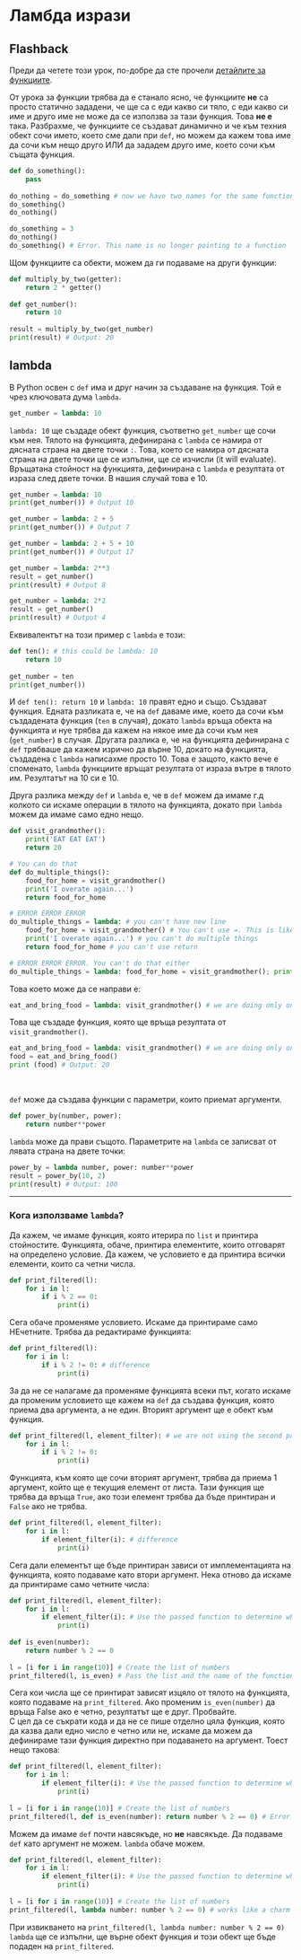 # Ламбда изрази

## Flashback

Преди да четете този урок, по-добре да сте прочели [детайлите за функциите](https://github.com/bkolarov/elsys_python_course_9a_2016/blob/master/term2/functions/function_details.md). 

От урока за функции трябва да е станало ясно, че функциите **не** са просто статично зададени, че ще са с еди какво си тяло, с еди какво си име и друго име не може да се използва за тази функция. Това **не е** така. Разбрахме, че функциите се създават динамично и че към техния обект сочи името, което сме дали при `def`, но можем да кажем това име да сочи към нещо друго ИЛИ да зададем друго име, което сочи към същата функция.

```python
def do_something():
	pass
  
do_nothing = do_something # now we have two names for the same function
do_something()
do_nothing()

do_something = 3
do_nothing()
do_something() # Error. This name is no longer pointing to a function
```

Щом функциите са обекти, можем да ги подаваме на други функции:
```python
def multiply_by_two(getter):
	return 2 * getter()
	
def get_number():
	return 10
	
result = multiply_by_two(get_number)
print(result) # Output: 20
```
## lambda

В Python освен с `def` има и друг начин за създаване на функция. Той е чрез ключовата дума `lambda`. 
```python
get_number = lambda: 10
```

`lambda: 10` ще създаде обект функция, съответно `get_number` ще сочи към нея. Тялото на функцията, дефинирана с `lambda` се намира от дясната страна на двете точки `:`. Това, което се намира от дясната страна на двете точки ще се изпълни, ще се изчисли (it will evaluate). Връщатана стойност на функцията, дефинирана с `lambda` е резултата от израза след двете точки. В нашия случай това е 10.

```python
get_number = lambda: 10
print(get_number()) # Output 10
```

```python
get_number = lambda: 2 + 5
print(get_number()) # Output 7
```

```python
get_number = lambda: 2 + 5 + 10
print(get_number()) # Output 17
```

```python
get_number = lambda: 2**3
result = get_number()
print(result) # Output 8
```

```python
get_number = lambda: 2*2
result = get_number()
print(result) # Output 4
```

Еквивалентът на този пример с `lambda` е този:
```python
def ten(): # this could be lambda: 10
	return 10
    
get_number = ten
print(get_number())
```

И `def ten(): return 10` и `lambda: 10` правят едно и също. Създават функция. Едната разликата е, че на `def` даваме име, което да сочи към създадената функция (`ten` в случая), докато `lambda` връща обекта на функцията и нуе трябва да кажем на някое име да сочи към нея (`get_number`) в случая. Другата разлика е, че на функцията дефинирана с `def` трябваше да кажем изрично да върне 10, докато на функцията, създадена с `lambda` написахме просто 10. Това е защото, както вече е споменато, `lambda` функциите връщат резултата от израза вътре в тялото им. Резултатът на 10 си е 10.

Друга разлика между `def` и `lambda` е, че в `def` можем да имаме г.д колкото си искаме операции в тялото на функцията, докато при `lambda` можем да имаме само едно нещо.

```python
def visit_grandmother():
	print('EAT EAT EAT')
	return 20
```

```python
# You can do that
def do_multiple_things():
	food_for_home = visit_grandmother()
	print('I overate again...')
	return food_for_home
```
```python
# ERROR ERROR ERROR
do_multiple_things = lambda: # you can't have new line
	food_for_home = visit_grandmother() # You can't use =. This is like two operations. First you call visit_grandmother() and then u asign the result to food_for_home.
	print('I overate again...') # you can't do multiple things
	return food_for_home # you can't use return
```
```python
# ERROR ERROR ERROR. You can't do that either
do_multiple_things = lambda: food_for_home = visit_grandmother(); print('I overate again...'); return food_for_home
```

Това което може да се направи е:
```python
eat_and_bring_food = lambda: visit_grandmother() # we are doing only one thing here
```
Това ще създаде функция, която ще връща резултата от `visit_grandmother()`. 

```python
eat_and_bring_food = lambda: visit_grandmother() # we are doing only one thing here
food = eat_and_bring_food()
print (food) # Output: 20
```
<br>

`def` може да създава функции с параметри, които приемат аргументи.
```python
def power_by(number, power):
	return number**power
```

`lambda` може да прави същото. Параметрите на `lambda` се записват от лявата страна на двете точки:
```python
power_by = lambda number, power: number**power
result = power_by(10, 2)
print(result) # Output: 100
```

___
### Кога използваме `lambda`?

Да кажем, че имаме функция, която итерира по `list` и принтира стойностите. Функцията, обаче, принтира елементите, които отговарят на определено условие. Да кажем, че условието е да принтира всички елементи, които са четни числа.

```python
def print_filtered(l):
	for i in l:
		if i % 2 == 0:
			print(i)
```

Сега обаче променяме условието. Искаме да принтираме само НЕчетните. Трябва да редактираме функцията:
```python
def print_filtered(l):
	for i in l:
		if i % 2 != 0: # difference
			print(i)
```

За да не се налагаме да променяме функцията всеки път, когато искаме да променим условието ще кажем на `def` да създава функция, която приема два аргумента, а не един. Вторият аргумент ще е обект към функция.

```python
def print_filtered(l, element_filter): # we are not using the second parameter here
	for i in l:
		if i % 2 != 0:
			print(i)
```

Функцията, към която ще сочи вторият аргумент, трябва да приема 1 аргумент, който ще е текущия елемент от листа. Тази функция ще трябва да връща `True`, ако този елемент трябва да бъде принтиран и `False` ако не трябва.

```python
def print_filtered(l, element_filter):
	for i in l:
		if element_filter(i): # difference
			print(i)
```

Сега дали елементът ще бъде принтиран зависи от имплементацията на функцията, която подаваме като втори аргумент. Нека отново да искаме да принтираме само четните числа:
```python
def print_filtered(l, element_filter):
	for i in l:
		if element_filter(i): # Use the passed function to determine whether we should print the number or not
			print(i)
            
def is_even(number):
    return number % 2 == 0
    
l = [i for i in range(10)] # Create the list of numbers
print_filtered(l, is_even) # Pass the list and the name of the function
```
Сега кои числа ще се принтират зависят изцяло от тялото на функцията, която подаваме на `print_filtered`. Ако променим `is_even(number)` да връща False ако е четно, резултатът ще е друг. Пробвайте.
<br>
С цел да се съкрати кода и да не се пише отделно цяла функция, която да казва дали едно число е четно или не, искаме да можем да дефинираме тази функция директно при подаването на аргумент. Тоест нещо такова:

```python
def print_filtered(l, element_filter):
	for i in l:
		if element_filter(i): # Use the passed function to determine whether we should print the number or not
			print(i)
    
l = [i for i in range(10)] # Create the list of numbers
print_filtered(l, def is_even(number): return number % 2 == 0) # Error!!!
```

Можем да имаме `def` почти навсякъде, но **не** навсякъде. Да подаваме `def` като аргумент не можем. `lambda` обаче можем.

```python
def print_filtered(l, element_filter):
	for i in l:
		if element_filter(i): # Use the passed function to determine whether we should print the number or not
			print(i)
    
l = [i for i in range(10)] # Create the list of numbers
print_filtered(l, lambda number: number % 2 == 0) # works like a charm
```
При извикването на `print_filtered(l, lambda number: number % 2 == 0)` `lambda` ще се изпълни, ще върне обект функция и този обект ще бъде подаден на `print_filtered`. 
